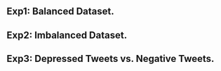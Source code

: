 
## Exp1: Balanced Dataset.
## Exp2: Imbalanced Dataset. 
## Exp3: Depressed Tweets vs. Negative Tweets.
